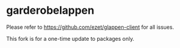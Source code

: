 # garderobelappen

Please refer to https://github.com/ezet/glappen-client for all issues.

This fork is for a one-time update to packages only.
